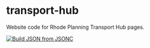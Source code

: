 # transport-hub
Website code for Rhode Planning Transport Hub pages.


[![Build JSON from JSONC](https://github.com/Elessarrrgh/transportation-hub/actions/workflows/jsonc-build.yml/badge.svg?branch=test)](https://github.com/Elessarrrgh/transportation-hub/actions/workflows/jsonc-build.yml?query=branch:test)

